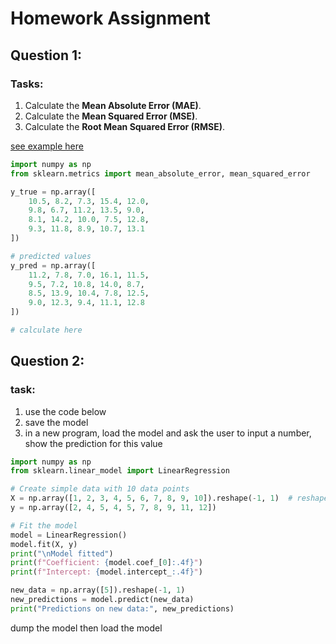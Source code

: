 # Homework Assignment

## Question 1:  

### Tasks:
1. Calculate the **Mean Absolute Error (MAE)**.  
2. Calculate the **Mean Squared Error (MSE)**.  
3. Calculate the **Root Mean Squared Error (RMSE)**.

<a href="https://github.com/pythonai170624/pages/blob/main/4-evaluating-regression-error-func.md">see example here</a>

```python
import numpy as np
from sklearn.metrics import mean_absolute_error, mean_squared_error

y_true = np.array([
    10.5, 8.2, 7.3, 15.4, 12.0,
    9.8, 6.7, 11.2, 13.5, 9.0,
    8.1, 14.2, 10.0, 7.5, 12.8,
    9.3, 11.8, 8.9, 10.7, 13.1
])

# predicted values
y_pred = np.array([
    11.2, 7.8, 7.0, 16.1, 11.5,
    9.5, 7.2, 10.8, 14.0, 8.7,
    8.5, 13.9, 10.4, 7.8, 12.5,
    9.0, 12.3, 9.4, 11.1, 12.8
])

# calculate here

```

## Question 2:

### task:
1. use the code below
2. save the model
3. in a new program, load the model and ask the user to input a number, show the prediction for this value

```python
import numpy as np
from sklearn.linear_model import LinearRegression

# Create simple data with 10 data points
X = np.array([1, 2, 3, 4, 5, 6, 7, 8, 9, 10]).reshape(-1, 1)  # reshape for sklearn
y = np.array([2, 4, 5, 4, 5, 7, 8, 9, 11, 12])

# Fit the model
model = LinearRegression()
model.fit(X, y)
print("\nModel fitted")
print(f"Coefficient: {model.coef_[0]:.4f}")
print(f"Intercept: {model.intercept_:.4f}")

new_data = np.array([5]).reshape(-1, 1)
new_predictions = model.predict(new_data)
print("Predictions on new data:", new_predictions)
```

dump the model then load the model 